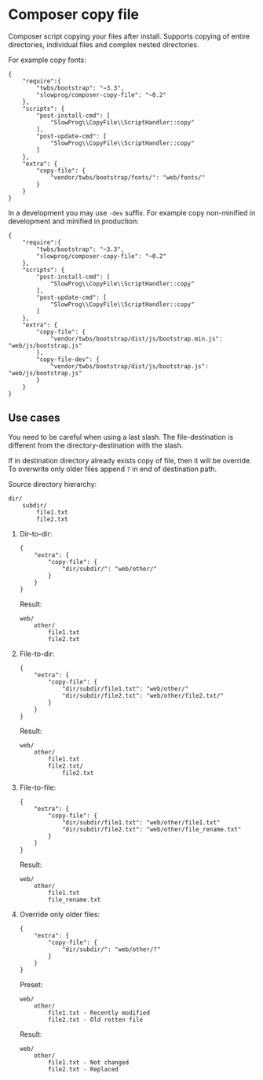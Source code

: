 # Composer copy file

Composer script copying your files after install. Supports copying of entire directories, individual files and complex nested directories.

For example copy fonts:

```
{
    "require":{
        "twbs/bootstrap": "~3.3",
        "slowprog/composer-copy-file": "~0.2"
    },
    "scripts": {
        "post-install-cmd": [
            "SlowProg\\CopyFile\\ScriptHandler::copy"
        ],
        "post-update-cmd": [
            "SlowProg\\CopyFile\\ScriptHandler::copy"
        ]
    },
    "extra": {
        "copy-file": {
            "vendor/twbs/bootstrap/fonts/": "web/fonts/"
        }
    }
}
```

In a development you may use `-dev` suffix. For example copy non-minified in development and minified in production:

```
{
    "require":{
        "twbs/bootstrap": "~3.3",
        "slowprog/composer-copy-file": "~0.2"
    },
    "scripts": {
        "post-install-cmd": [
            "SlowProg\\CopyFile\\ScriptHandler::copy"
        ],
        "post-update-cmd": [
            "SlowProg\\CopyFile\\ScriptHandler::copy"
        ]
    },
    "extra": {
        "copy-file": {
            "vendor/twbs/bootstrap/dist/js/bootstrap.min.js": "web/js/bootstrap.js"
        },
        "copy-file-dev": {
            "vendor/twbs/bootstrap/dist/js/bootstrap.js": "web/js/bootstrap.js"
        }
    }
}
```

## Use cases

You need to be careful when using a last slash. The file-destination is different from the directory-destination with the slash.

If in destination directory already exists copy of file, then it will be override. To overwrite only older files append `?` in end of destination path.

Source directory hierarchy:

```
dir/
    subdir/
        file1.txt
        file2.txt
```

1. Dir-to-dir:

    ```
    {
        "extra": {
            "copy-file": {
                "dir/subdir/": "web/other/"
            }
        }
    }
    ```

    Result:

    ```
    web/
        other/
            file1.txt
            file2.txt
    ```

2. File-to-dir:

    ```
    {
        "extra": {
            "copy-file": {
                "dir/subdir/file1.txt": "web/other/"
                "dir/subdir/file2.txt": "web/other/file2.txt/"
            }
        }
    }
    ```

    Result:

    ```
    web/
        other/
            file1.txt
            file2.txt/
                file2.txt
    ```

3. File-to-file:

    ```
    {
        "extra": {
            "copy-file": {
                "dir/subdir/file1.txt": "web/other/file1.txt"
                "dir/subdir/file2.txt": "web/other/file_rename.txt"
            }
        }
    }
    ```

    Result:

    ```
    web/
        other/
            file1.txt
            file_rename.txt
    ```

4. Override only older files:

    ```
    {
        "extra": {
            "copy-file": {
                "dir/subdir/": "web/other/?"
            }
        }
    }
    ```
    
    Preset:
    
    ```
    web/
        other/
            file1.txt - Recently modified
            file2.txt - Old rotten file
    ```
    
    Result:

    ```
    web/
        other/
            file1.txt - Not changed
            file2.txt - Replaced
    ```